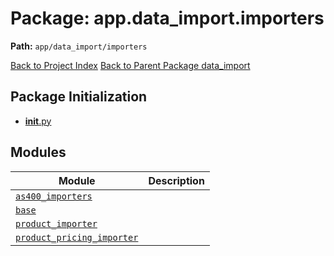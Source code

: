 # Package: app.data_import.importers

**Path:** `app/data_import/importers`

[Back to Project Index](../../../../index.md)
[Back to Parent Package data_import](../index.md)

## Package Initialization
- [__init__.py](init.md)

## Modules

| Module | Description |
| --- | --- |
| [`as400_importers`](as400_importers.md) |  |
| [`base`](base.md) |  |
| [`product_importer`](product_importer.md) |  |
| [`product_pricing_importer`](product_pricing_importer.md) |  |
